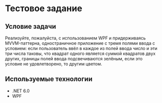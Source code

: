 # Тестовое задание

## Условие задачи
Реализуйте, пожалуйста, с использованием WPF и придерживаясь MVVM-паттерна, одностраничное приложение с тремя полями ввода
с условием: если пользователь ввёл в каждое из полей ввода число и эти три числа таковы, что квадрат одного является суммой квадратов двух других,
границы полей ввода подсвечиваются зелёным, если это условие не удовлетворено, то другим цветом.

## Используемые технологии

* .NET 6.0
* WPF
